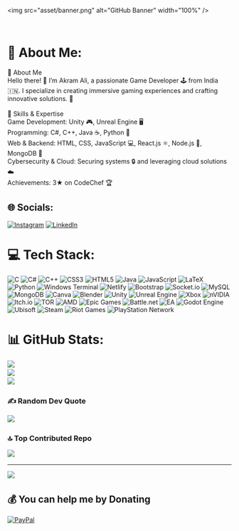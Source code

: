 <img src="asset/banner.png" alt="GitHub Banner" width="100%" />

 <br/>
 
# 💫 About Me:
🌟 About Me<br>Hello there! 👋 I’m Akram Ali, a passionate Game Developer 🕹️ from India 🇮🇳. I specialize in creating immersive gaming experiences and crafting innovative solutions. 🚀<br><br>🔧 Skills & Expertise<br>Game Development: Unity 🎮, Unreal Engine 🖥️<br>Programming: C#, C++, Java ☕, Python 🐍<br>Web & Backend: HTML, CSS, JavaScript 💻, React.js ⚛️, Node.js 🌟, MongoDB 🍃<br>Cybersecurity & Cloud: Securing systems 🔒 and leveraging cloud solutions ☁️<br>Achievements: 3★ on CodeChef 🏆


## 🌐 Socials:
[![Instagram](https://img.shields.io/badge/Instagram-%23E4405F.svg?logo=Instagram&logoColor=white)](https://instagram.com/lunatic_gamewarrior) [![LinkedIn](https://img.shields.io/badge/LinkedIn-%230077B5.svg?logo=linkedin&logoColor=white)](https://linkedin.com/in/akramali3060) 

# 💻 Tech Stack:
![C](https://img.shields.io/badge/c-%2300599C.svg?style=for-the-badge&logo=c&logoColor=white) ![C#](https://img.shields.io/badge/c%23-%23239120.svg?style=for-the-badge&logo=csharp&logoColor=white) ![C++](https://img.shields.io/badge/c++-%2300599C.svg?style=for-the-badge&logo=c%2B%2B&logoColor=white) ![CSS3](https://img.shields.io/badge/css3-%231572B6.svg?style=for-the-badge&logo=css3&logoColor=white) ![HTML5](https://img.shields.io/badge/html5-%23E34F26.svg?style=for-the-badge&logo=html5&logoColor=white) ![Java](https://img.shields.io/badge/java-%23ED8B00.svg?style=for-the-badge&logo=openjdk&logoColor=white) ![JavaScript](https://img.shields.io/badge/javascript-%23323330.svg?style=for-the-badge&logo=javascript&logoColor=%23F7DF1E) ![LaTeX](https://img.shields.io/badge/latex-%23008080.svg?style=for-the-badge&logo=latex&logoColor=white) ![Python](https://img.shields.io/badge/python-3670A0?style=for-the-badge&logo=python&logoColor=ffdd54) ![Windows Terminal](https://img.shields.io/badge/Windows%20Terminal-%234D4D4D.svg?style=for-the-badge&logo=windows-terminal&logoColor=white) ![Netlify](https://img.shields.io/badge/netlify-%23000000.svg?style=for-the-badge&logo=netlify&logoColor=#00C7B7) ![Bootstrap](https://img.shields.io/badge/bootstrap-%238511FA.svg?style=for-the-badge&logo=bootstrap&logoColor=white) ![Socket.io](https://img.shields.io/badge/Socket.io-black?style=for-the-badge&logo=socket.io&badgeColor=010101) ![MySQL](https://img.shields.io/badge/mysql-4479A1.svg?style=for-the-badge&logo=mysql&logoColor=white) ![MongoDB](https://img.shields.io/badge/MongoDB-%234ea94b.svg?style=for-the-badge&logo=mongodb&logoColor=white) ![Canva](https://img.shields.io/badge/Canva-%2300C4CC.svg?style=for-the-badge&logo=Canva&logoColor=white) ![Blender](https://img.shields.io/badge/blender-%23F5792A.svg?style=for-the-badge&logo=blender&logoColor=white) ![Unity](https://img.shields.io/badge/unity-%23000000.svg?style=for-the-badge&logo=unity&logoColor=white) ![Unreal Engine](https://img.shields.io/badge/unrealengine-%23313131.svg?style=for-the-badge&logo=unrealengine&logoColor=white) ![Xbox](https://img.shields.io/badge/xbox-%23107C10.svg?style=for-the-badge&logo=xbox&logoColor=white) ![nVIDIA](https://img.shields.io/badge/nVIDIA-%2376B900.svg?style=for-the-badge&logo=nVIDIA&logoColor=white) ![Itch.io](https://img.shields.io/badge/Itch-%23FF0B34.svg?style=for-the-badge&logo=Itch.io&logoColor=white) ![TOR](https://img.shields.io/badge/tor-%237E4798.svg?style=for-the-badge&logo=tor-project&logoColor=white) ![AMD](https://img.shields.io/badge/AMD-%23000000.svg?style=for-the-badge&logo=amd&logoColor=white) ![Epic Games](https://img.shields.io/badge/epicgames-%23313131.svg?style=for-the-badge&logo=epicgames&logoColor=white) ![Battle.net](https://img.shields.io/badge/battle.net-%2300AEFF.svg?style=for-the-badge&logo=battle.net&logoColor=white) ![EA](https://img.shields.io/badge/ea-%23000000.svg?style=for-the-badge&logo=ea&logoColor=white) ![Godot Engine](https://img.shields.io/badge/GODOT-%23FFFFFF.svg?style=for-the-badge&logo=godot-engine) ![Ubisoft](https://img.shields.io/badge/Ubisoft-%23F5F5F5.svg?style=for-the-badge&logo=Ubisoft&logoColor=black) ![Steam](https://img.shields.io/badge/steam-%23000000.svg?style=for-the-badge&logo=steam&logoColor=white) ![Riot Games](https://img.shields.io/badge/riotgames-D32936.svg?style=for-the-badge&logo=riotgames&logoColor=white) ![PlayStation Network](https://img.shields.io/badge/PSN-%230070D1.svg?style=for-the-badge&logo=Playstation&logoColor=white)
# 📊 GitHub Stats:
![](https://github-readme-stats.vercel.app/api?username=akram3060&theme=neon&hide_border=false&include_all_commits=true&count_private=false)<br/>
![](https://github-readme-streak-stats.herokuapp.com/?user=akram3060&theme=neon&hide_border=false)<br/>
![](https://github-readme-stats.vercel.app/api/top-langs/?username=akram3060&theme=neon&hide_border=false&include_all_commits=true&count_private=false&layout=compact)

### ✍️ Random Dev Quote
![](https://quotes-github-readme.vercel.app/api?type=horizontal&theme=radical)

### 🔝 Top Contributed Repo
![](https://github-contributor-stats.vercel.app/api?username=akram3060&limit=5&theme=dark&combine_all_yearly_contributions=true)

---
[![](https://visitcount.itsvg.in/api?id=akram3060&icon=0&color=0)](https://visitcount.itsvg.in)

  ## 💰 You can help me by Donating
  [![PayPal](https://img.shields.io/badge/PayPal-00457C?style=for-the-badge&logo=paypal&logoColor=white)](https://paypal.me/akramali0808) 

  
<!-- Proudly created with GPRM ( https://gprm.itsvg.in ) -->
